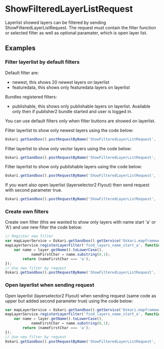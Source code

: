 # ShowFilteredLayerListRequest

Layerlist showed layers can be filtered by sending ShowFilteredLayerListRequest. The request must contain the filter function
or selected filter as well as optional paramater, which is open layer list.

## Examples

### Filter layerlist by default filters

Default filter are:
* newest, this shows 20 newest layers on layerlist
* featuredata, this shows only featuredata layers on layerlist

Bundles registered filters:
* publishable, this shows only publishable layers on layerlist. Available only then if publisher2 bundle started and user is logged in.

You can use default filters only when filter buttons are showed on layerlist.

Filter layerlist to show only newest layers using the code below:
```javascript
Oskari.getSandbox().postRequestByName('ShowFilteredLayerListRequest', ['newest']);
```

Filter layerlist to show only vector layers using the code below:
```javascript
Oskari.getSandbox().postRequestByName('ShowFilteredLayerListRequest', ['featuredata']);
```

Filter layerlist to show only publishable layers using the code below:
```javascript
Oskari.getSandbox().postRequestByName('ShowFilteredLayerListRequest', ['publishable']);
```

If you want also open layerlist (layerselector2 Flyout) then send request with second parameter true.
```javascript
Oskari.getSandbox().postRequestByName('ShowFilteredLayerListRequest', ['newest',true]);
```

### Create own filters

Create own filter (this we wanted to show only layers with name start 'a' or 'A') and use new filter the code below:
```javascript
// Register new filter
var mapLayerService = Oskari.getSandbox().getService('Oskari.mapframework.service.MapLayerService');
mapLayerService.registerLayerFilter('find_layers_name_start_a', function(layer){
    var name = layer.getName().toLowerCase(),
            nameFirstChar = name.substring(0,1);
        return (nameFirstChar === 'a');
});
// Use new filter by request
Oskari.getSandbox().postRequestByName('ShowFilteredLayerListRequest', ['find_layers_name_start_a']);
```

### Open layerlist when sending request

Open layerlist (layerselector2 Flyout) when sending request (same code as upper but added second parameter true) using the code below:
```javascript
var mapLayerService = Oskari.getSandbox().getService('Oskari.mapframework.service.MapLayerService');
mapLayerService.registerLayerFilter('find_layers_name_start_a', function(layer){
    var name = layer.getName().toLowerCase(),
            nameFirstChar = name.substring(0,1);
        return (nameFirstChar === 'a');
});
// Use new filter by request
Oskari.getSandbox().postRequestByName('ShowFilteredLayerListRequest', ['find_layers_name_start_a', true]);
```